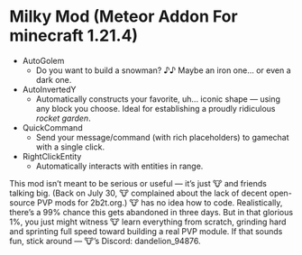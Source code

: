 # Milky Mod (Meteor Addon For minecraft 1.21.4)

- AutoGolem
  - Do you want to build a snowman? ♪♪ Maybe an iron one... or even a dark one.
- AutoInvertedY
  - Automatically constructs your favorite, uh... iconic shape — using any block you choose. Ideal for establishing a proudly ridiculous *rocket garden*.
- QuickCommand
  - Send your message/command (with rich placeholders) to gamechat with a single click.
- RightClickEntity
  - Automatically interacts with entities in range.



This mod isn’t meant to be serious or useful — it’s just 🐮 and friends talking big. (Back on July 30, 🐮 complained about the lack of decent open-source PVP mods for 2b2t.org.) 🐮 has no idea how to code. Realistically, there’s a 99% chance this gets abandoned in three days. But in that glorious 1%, you just might witness 🐮 learn everything from scratch, grinding hard and sprinting full speed toward building a real PVP module. If that sounds fun, stick around — 🐮’s Discord: dandelion_94876.
